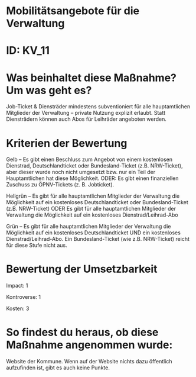 # Mobilitätsangebote für die Verwaltung
# ID: KV_11
# Was beinhaltet diese Maßnahme? Um was geht es?

Job-Ticket & Diensträder mindestens subventioniert für alle hauptamtlichen Mitglieder der Verwaltung – private Nutzung explizit erlaubt. Statt Diensträdern können auch Abos für Leihräder angeboten werden.

# Kriterien der Bewertung

Gelb – Es gibt einen Beschluss zum Angebot von einem kostenlosen Dienstrad, Deutschlandticket oder Bundesland-Ticket (z.B. NRW-Ticket), aber dieser wurde noch nicht umgesetzt bzw. nur ein Teil der Hauptamtlichen hat diese Möglichkeit. ODER: Es gibt einen finanziellen Zuschuss zu ÖPNV-Tickets (z. B. Jobticket).

Hellgrün – Es gibt für alle hauptamtlichen Mitglieder der Verwaltung die Möglichkeit auf ein kostenloses Deutschlandticket oder Bundesland-Ticket (z.B. NRW-Ticket)
ODER
Es gibt für alle hauptamtlichen Mitglieder der Verwaltung die Möglichkeit auf ein kostenloses Dienstrad/Leihrad-Abo 

Grün – Es gibt für alle hauptamtlichen Mitglieder der Verwaltung die Möglichkeit auf ein kostenloses Deutschlandticket UND ein kostenloses Dienstrad/Leihrad-Abo. Ein Bundesland-Ticket (wie z.B. NRW-Ticket) reicht für diese Stufe nicht aus.

# Bewertung der Umsetzbarkeit

Impact: 1

Kontroverse: 1

Kosten: 3

# So findest du heraus, ob diese Maßnahme angenommen wurde:
Website der Kommune. Wenn auf der Website nichts dazu öffentlich aufzufinden ist, gibt es auch keine Punkte.
